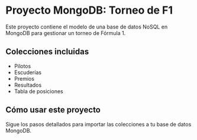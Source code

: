 # Proyecto MongoDB: Torneo de F1

Este proyecto contiene el modelo de una base de datos NoSQL en MongoDB para gestionar un torneo de Fórmula 1.

## Colecciones incluidas
- Pilotos
- Escuderías
- Premios
- Resultados
- Tabla de posiciones

## Cómo usar este proyecto
Sigue los pasos detallados para importar las colecciones a tu base de datos MongoDB.
